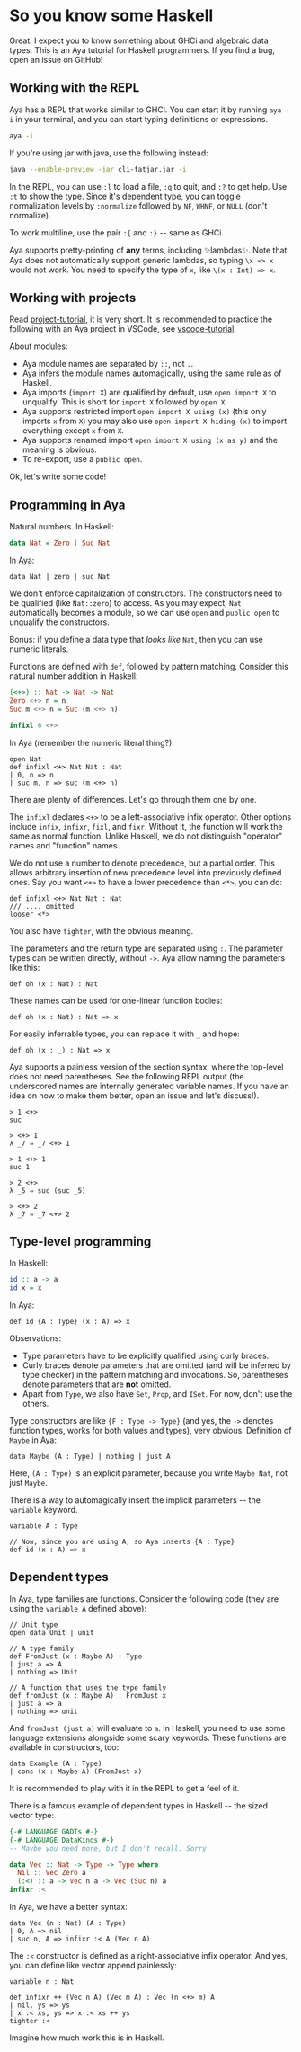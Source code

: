 # So you know some Haskell

Great. I expect you to know something about GHCi and algebraic data types.
This is an Aya tutorial for Haskell programmers.
If you find a bug, open an issue on GitHub!

## Working with the REPL

Aya has a REPL that works similar to GHCi. You can start it by running `aya -i` in your terminal,
and you can start typing definitions or expressions.

```bash
aya -i
```

If you're using jar with java, use the following instead:

```bash
java --enable-preview -jar cli-fatjar.jar -i
```

In the REPL, you can use `:l` to load a file, `:q` to quit, and `:?` to get help.
Use `:t` to show the type. Since it's dependent type, you can toggle normalization levels
by `:normalize` followed by `NF`, `WHNF`, or `NULL` (don't normalize).

To work multiline, use the pair `:{` and `:}` -- same as GHCi.

Aya supports pretty-printing of **any** terms, including ✨lambdas✨.
Note that Aya does not automatically support generic lambdas, so typing
`\x => x` would not work. You need to specify the type of `x`, like `\(x : Int) => x`.

## Working with projects

Read [project-tutorial](project-tutorial), it is very short.
It is recommended to practice the following with an Aya project in VSCode,
see [vscode-tutorial](vscode-tutorial).

About modules:

+ Aya module names are separated by `::`, not `.`.
+ Aya infers the module names automagically, using the same rule as of Haskell.
+ Aya imports (`import X`) are qualified by default, use `open import X` to unqualify.
  This is short for `import X` followed by `open X`.
+ Aya supports restricted import `open import X using (x)` (this only imports `x` from `X`) you may also use `open import X hiding (x)` to import everything except `x` from `X`.
+ Aya supports renamed import `open import X using (x as y)` and the meaning is obvious.
+ To re-export, use a `public open`.

Ok, let's write some code!

## Programming in Aya

Natural numbers. In Haskell:

```haskell
data Nat = Zero | Suc Nat
```

In Aya:

```
data Nat | zero | suc Nat
```

We don't enforce capitalization of constructors.
The constructors need to be qualified (like `Nat::zero`) to access.
As you may expect, `Nat` automatically becomes a module, so we can use `open` and `public open`
to unqualify the constructors.

Bonus: if you define a data type that _looks like_ `Nat`, then you can use numeric literals.

Functions are defined with `def`, followed by pattern matching.
Consider this natural number addition in Haskell:

```haskell
(<+>) :: Nat -> Nat -> Nat
Zero <+> n = n
Suc m <+> n = Suc (m <+> n)

infixl 6 <+>
```

In Aya (remember the numeric literal thing?):

```
open Nat
def infixl <+> Nat Nat : Nat
| 0, n => n
| suc m, n => suc (m <+> n)
```

There are plenty of differences. Let's go through them one by one.

The `infixl` declares `<+>` to be a left-associative infix operator.
Other options include `infix`, `infixr`, `fixl`, and `fixr`.
Without it, the function will work the same as normal function.
Unlike Haskell, we do not distinguish "operator" names and "function" names.

We do not use a number to denote precedence, but a partial order.
This allows arbitrary insertion of new precedence level into previously defined ones.
Say you want `<+>` to have a lower precedence than `<*>`, you can do:

```
def infixl <+> Nat Nat : Nat
/// .... omitted
looser <*>
```

You also have `tighter`, with the obvious meaning.

The parameters and the return type are separated using `:`. The parameter types can
be written directly, without `->`. Aya allow naming the parameters like this:

```
def oh (x : Nat) : Nat
```

These names can be used for one-linear function bodies:

```
def oh (x : Nat) : Nat => x
```

For easily inferrable types, you can replace it with `_` and hope:

```
def oh (x : _) : Nat => x
```

Aya supports a painless version of the section syntax, where the top-level does
not need parentheses. See the following REPL output (the underscored names
are internally generated variable names. If you have an idea on how to make them
better, open an issue and let's discuss!).

```
> 1 <+>
suc

> <+> 1
λ _7 ⇒ _7 <+> 1

> 1 <+> 1
suc 1

> 2 <+>
λ _5 ⇒ suc (suc _5)

> <+> 2
λ _7 ⇒ _7 <+> 2
```

## Type-level programming

In Haskell:

```haskell
id :: a -> a
id x = x
```

In Aya:

```
def id {A : Type} (x : A) => x
```

Observations:

+ Type parameters have to be explicitly qualified using curly braces.
+ Curly braces denote parameters that are omitted (and will be inferred by type checker)
  in the pattern matching and invocations.
  So, parentheses denote parameters that are **not** omitted.
+ Apart from `Type`, we also have `Set`, `Prop`, and `ISet`. For now, don't use the others.

Type constructors are like `{F : Type -> Type}` (and yes, the `->` denotes function types,
works for both values and types), very obvious. Definition of `Maybe` in Aya:

```
data Maybe (A : Type) | nothing | just A
```

Here, `(A : Type)` is an explicit parameter, because you write `Maybe Nat`, not just `Maybe`.

There is a way to automagically insert the implicit parameters -- the `variable` keyword.

```
variable A : Type

// Now, since you are using A, so Aya inserts {A : Type}
def id (x : A) => x
```

## Dependent types

In Aya, type families are functions. Consider the following code
(they are using the `variable A` defined above):

```
// Unit type
open data Unit | unit

// A type family
def FromJust (x : Maybe A) : Type
| just a => A
| nothing => Unit

// A function that uses the type family
def fromJust (x : Maybe A) : FromJust x
| just a => a
| nothing => unit
```

And `fromJust (just a)` will evaluate to `a`.
In Haskell, you need to use some language extensions alongside some scary keywords.
These functions are available in constructors, too:

```
data Example (A : Type)
| cons (x : Maybe A) (FromJust x)
```

It is recommended to play with it in the REPL to get a feel of it.

There is a famous example of dependent types in Haskell -- the sized vector type:

```haskell
{-# LANGUAGE GADTs #-}
{-# LANGUAGE DataKinds #-}
-- Maybe you need more, but I don't recall. Sorry.

data Vec :: Nat -> Type -> Type where
  Nil :: Vec Zero a
  (:<) :: a -> Vec n a -> Vec (Suc n) a
infixr :<
```

In Aya, we have a better syntax:

```
data Vec (n : Nat) (A : Type)
| 0, A => nil
| suc n, A => infixr :< A (Vec n A)
```

The `:<` constructor is defined as a right-associative infix operator.
And yes, you can define like vector append painlessly:

```
variable n : Nat

def infixr ++ (Vec n A) (Vec m A) : Vec (n <+> m) A
| nil, ys => ys
| x :< xs, ys => x :< xs ++ ys
tighter :<
```

Imagine how much work this is in Haskell.

<!--
There is one more bonus: in Aya, you may modify the definition of `<+>` to be:

```
def overlap infixl <+> Nat Nat : Nat
| 0, n => n
| n, 0 => n
| suc m, n => suc (m <+> n)
```

Then we may add the following clause to `++`:

```
| xs, nil => xs
```
-->
